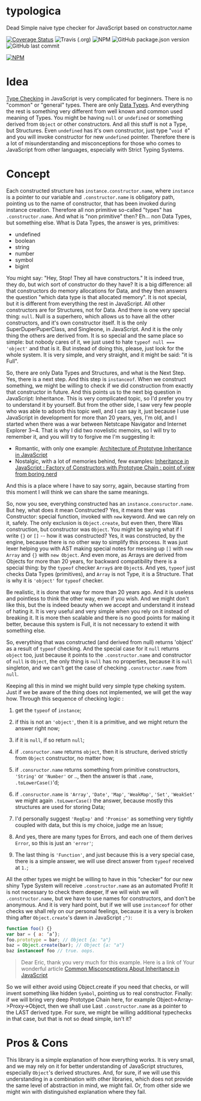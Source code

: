 # typologica

Dead Simple naive type checker for JavaScript based on constructor.name

[![Coverage Status](https://coveralls.io/repos/github/mythographica/typologica/badge.svg?branch=master)](https://coveralls.io/github/mythographica/typologica?branch=master)
![Travis (.org)](https://img.shields.io/travis/mythographica/typologica)
![NPM](https://img.shields.io/npm/l/typologica)
![GitHub package.json version](https://img.shields.io/github/package-json/v/mythographica/typologica)
![GitHub last commit](https://img.shields.io/github/last-commit/mythographica/typologica)

[![NPM](https://nodei.co/npm/typologica.png?mini=true)](https://www.npmjs.com/package/typologica)


# Idea

[Type Checking](https://en.wikipedia.org/wiki/Type_system#Type_checking) in JavaScript is very complicated for beginners. There is no "common" or "general" types. There are only [Data Types](https://en.wikipedia.org/wiki/Data_type). And everything the rest is something very different from well known and common used meaning of Types. You might be having `null` or `undefined` or something derived from `Object` or other constructors. And all this stuff is not a Type, but Structures. Even `undefined` has it's own constructor, just type "`void 0`" and you will invoke constructor for new `undefined` pointer. Therefore there is a lot of misunderstanding and misconceptions for those who comes to JavaScript from other languages, especially with Strict Typing Systems.

# Concept

Each constructed structure has `instance.constructor.name`, where `instance` is a pointer to our variable and `.constructor.name` is obligatory path, pointing us to the name of constructor, that has been invoked during instance creation. Therefore all non primitive so-called "types" has `.constructor.name`. And what is "non primitive" then? Eh... non Data Types, but something else. What is Data Types, the answer is yes, primitives:

* undefined
* boolean
* string
* number
* symbol
* bigint

You might say: "Hey, Stop! They all have constructors." It is indeed true, they do, but wich sort of constructor do they have? It is a big difference: all that constructors do 
memory allocations for Data, and they then answers the question "which data type is that allocated memory". It is not special, but it is different from everything the rest in JavaScript. All other constructors are for Structures, not for Data. And there is one very special thing: `null`. Null is a superhero, which allows us to have all the other constructors, and it's own constructor itself. It is the only SuperDuperPuperClass, and Singleone, in JavaScript. And it is the only thing the others are derived from. It is so special and the same place so simple: but nobody cares of it, we just used to hate `typeof null === 'object'` and that is it. But instead of doing this, please, just look for the whole system. It is very simple, and very straight, and it might be said: "it is Full".

So, there are only Data Types and Structures, and what is the Next Step. Yes, there is a next step. And this step is `instanceof`. When we construct something, we might be willing to check if we did construction from exactly that constructor in future. And this points us to the next big question in JavaScript: Inheritance. This is very complicated topic, so I'd prefer you try to understand it by yourself. But from the other side, I saw very few people who was able to adsorb this topic well, and I can say it, just because I use JavaScript in development for more than 20 years, yes, I'm old, and I started when there was a war between Netstcape Navigator and Internet Explorer 3~4. That is why I did two novelistic memoirs, so I will try to remember it, and you will try to forgive me I'm suggesting it:

* Romantic, with only one example: [Architecture of Prototype Inheritance in JavaScript](https://dev.to/wentout/architecture-of-prototype-inheritance-in-javascript-ce6/edit)
* Nostalgic, with a lot of memories behind, few examples: [Inheritance in JavaScript : Factory of Constructors with Prototype Chain : point of view from boring nerd](https://dev.to/wentout/inheritance-in-javascript-factory-of-constructors-with-prototype-chain-point-of-view-from-boring-nerd-2ddb)

And this is a place where I have to say sorry, again, because starting from this moment I will think we can share the same meanings.

So, now you see, everything constructed has an `instance.consructor.name`. But hey, what does it mean Constructed? Yes, it means ther was Constructor: special function, invoked with `new` keyword. And we can rely on it, safely. The only exclusion is `Object.create`, but even then, there Was construction, but constructor was `Object`. You might be saying what if I write `{}` or `[]` -- how it was constructed? Yes, it was constructed, by the engine, because there is no other way to simplify this process. It was just lexer helping you with AST making special notes for messing up `[]` with `new Array` and `{}` with `new Object`. And even more, as Arrays are derived from Objects for more than 20 years, for backward compatibility there is a special thing: by the `typeof` checker `Array`s are `Object`s. And yes, `typeof` just checks Data Types (primitives), and `Array` is not Type, it is a Structure. That is why it is `'object'` for `typeof` checker.

Be realistic, it is done that way for more than 20 years ago. And it is useless and pointless to think the other way, even if you wish. And we might don't like this, but the is indeed beauty when we accept and understand it instead of hating it. It is very useful and very simple when you rely on it instead of breaking it. It is more then scalable and there is no good points for making it better, because this system is Full, it is not necessary to extend it with something else. 

So, everything that was constructed (and derived from null) returns 'object' as a result of `typeof` checking. And the special case for it `null` returns `object` too, just because it points to the `.constructor.name` and constructor of `null` is `Object`, the only thing is `null` has no properties, because it is `null` singleton, and we can't get the case of checking `.constructor.name` from `null`.

Keeping all this in mind we might build very simple type cheking system. Just if we be aware of the thing does not implemented, we will get the way how. Through this sequence of checking logic :

1. get the `typeof` of `instance`;
2. if this is not an `'object'`, then it is a primitive, and we might return the answer right now;
3. if it is `null`, if so return `null`;
4. if `.consructor.name` returns `object`, then it is structure, derived strictly from `Object` constructor, no matter how;
5. if `.consructor.name` returns something from primitive constructors, `'String'` or `'Number'` or .., then the answer is that `.name`, `.toLowerCase()`'d;
6. if `.consructor.name` is `'Array'`, `'Date'`, `'Map'`, `'WeakMap'`, `'Set'`, `'WeakSet'` we might again `.toLowerCase()` the answer, because mostly this structures are used for storing Data;

7. I'd personally suggest `'RegExp'` and `'Promise'` as something very tightly coupled with data, but this is my choice, judge me an Issue;

8. And yes, there are many types for Errors, and each one of them derives `Error`, so this is just an `'error'`;

9. The last thing is `'Function'`, and just because this is a very special case, there is a simple answer, we will use direct answer from `typeof` received at `1.`;


All the other types we might be willing to have in this "checker" for our new shiny Type System will receive `.constructor.name` as an automated Profit! It is not necessary to check them deeper, If we will wish we will `.constructor.name`, but we have to use names for constructors, and don't be anonymous. And it is very hard point, but if we will use `instanceof` for other checks we shall rely on our personal feelings, because it is a very is broken thing after `Object.create`'s dawn in JavaScript `;^)`:

```javascript
function foo() {}
var bar = { a: ‘a’};
foo.prototype = bar; // Object {a: "a"}
baz = Object.create(bar); // Object {a: "a"}
baz instanceof foo // true. oops.
```
> Dear Eric, thank you very much for this example. Here is a link of Your wonderful article [Common Misconceptions About Inheritance in JavaScript](
https://medium.com/javascript-scene/common-misconceptions-about-inheritance-in-javascript-d5d9bab29b0a)

So we will either avoid using Object.create if you need that checks, or will invent something like hidden `Symbol`, pointing us to real constructor.
Finally: if we will bring very deep Prototype Chain here, for example Object->Array->Proxy->Object, then we shall use Last `.constructor.name` as a pointer to the LAST derived type. For sure, we might be willing additional typechecks in that case, but that is not so dead simple, isn't it?


# Pros & Cons

This library is a simple explanation of how everything works. It is very small, and we may rely on it for better understanding of JavaScript structures, especially `Object`'s derived structures. And, for sure, if we will use this understanding in a combination with other libraries, which does not provide the same level of abstraction in mind, we might fail. Or, from other side we might win with distinguished explanation where they fail.
